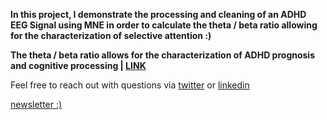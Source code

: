 
**In this project, I demonstrate the processing and cleaning of an ADHD EEG Signal using MNE in order to calculate the theta / beta ratio allowing for the characterization of selective attention :)**

**The theta / beta ratio allows for the characterization of ADHD prognosis and cognitive processing | [LINK](https://www.ncbi.nlm.nih.gov/pmc/articles/PMC7330615/)**

Feel free to reach out with questions via [twitter](https://twitter.com/vxnuaj) or [linkedin](https://linkedin.com/in/vxnuaj)

[newsletter :)](vxnuaj.substack.com)

